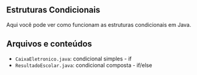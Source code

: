 ## Estruturas Condicionais

Aqui você pode ver como funcionam as estruturas condicionais em Java.

## Arquivos e conteúdos

- `CaixaEletronico.java`: condicional simples - if
- `ResultadoEscolar.java`: condicional composta - if/else

<!-- Meanwhile, the compiled output files will be generated in the `bin` folder by default.

> If you want to customize the folder structure, open `.vscode/settings.json` and update the related settings there.

## Dependency Management

The `JAVA PROJECTS` view allows you to manage your dependencies. More details can be found [here](https://github.com/microsoft/vscode-java-dependency#manage-dependencies). -->
